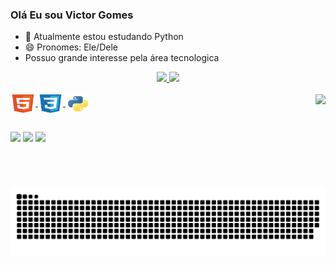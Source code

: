 ### Olá Eu sou Victor Gomes

- 🌱 Atualmente estou estudando Python
- 😄 Pronomes: Ele/Dele
- Possuo grande interesse pela área tecnologica

<div align="center">
  <a href="github.com/VictorGomes97">
  <img height="150em" src="https://github-readme-stats.vercel.app/api?username=VictorGomes97&show_icons=true&theme=midnight-purple&include_all_commits=true&count_private=true"/>
  <img height="150em" src="https://github-readme-stats.vercel.app/api/top-langs/?username=VictorGomes97&layout=compact&langs_count=7&theme=midnight-purple"/>
</div>
<div style="display: inline_block"><br>
  <img align="center" alt="Vitor-HTML" height="30" width="40" src="https://raw.githubusercontent.com/devicons/devicon/master/icons/html5/html5-original.svg">
  <img align="center" alt="Vitor-CSS" height="30" width="40" src="https://raw.githubusercontent.com/devicons/devicon/master/icons/css3/css3-original.svg">
  <img align="center" alt="Vitor-Python" height="30" width="40" src="https://raw.githubusercontent.com/devicons/devicon/master/icons/python/python-original.svg">
  <img align="right" height="150" src="https://media2.giphy.com/media/FAFo1M7EC4gRZ4HETH/giphy.gif?cid=ecf05e47gledwkx9vatxbajc0vf4ujbo0tdpcaxqet6t3hwd&rid=giphy.gif&ct=g"
</div>

 ##

<div> 
  <a href="https://instagram.com/joholiveira31" target="_blank"><img src="https://img.shields.io/badge/-Instagram-%23E4405F?style=for-the-badge&logo=instagram&logoColor=white" target="_blank"></a>
  <a href = "mailto:joaovictor.victor73@gmail.com"><img src="https://img.shields.io/badge/-Gmail-%23333?style=for-the-badge&logo=gmail&logoColor=white" target="_blank"></a>
  <a href="https://www.linkedin.com/in/victor-gomes-525454213" target="_blank"><img src="https://img.shields.io/badge/-LinkedIn-%230077B5?style=for-the-badge&logo=linkedin&logoColor=white" target="_blank"></a> 
 
  ![Snake animation](https://github.com/VictorGomes97/VictorGomes97/blob/output/github-contribution-grid-snake.svg)
 
</div>
